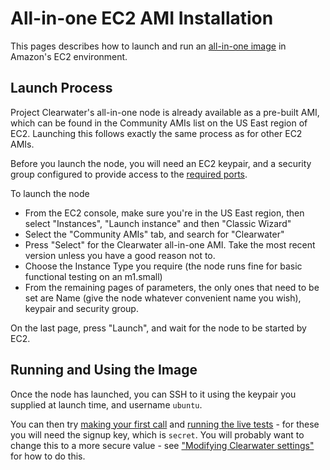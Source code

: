 # All-in-one EC2 AMI Installation

This pages describes how to launch and run an [all-in-one image](All_in_one_Images) in Amazon's EC2 environment.

## Launch Process

Project Clearwater's all-in-one node is already available as a pre-built AMI, which can be found in the Community AMIs list on the US East region of EC2.  Launching this follows exactly the same process as for other EC2 AMIs.

Before you launch the node, you will need an EC2 keypair, and a security group configured to provide access to the [required ports](Clearwater_IP_Port_Usage).

To launch the node
*  From the EC2 console, make sure you're in the US East region, then select "Instances", "Launch instance" and then "Classic Wizard"
*  Select the "Community AMIs" tab, and search for "Clearwater"
*  Press "Select" for the Clearwater all-in-one AMI. Take the most recent version unless you have a good reason not to.
*  Choose the Instance Type you require (the node runs fine for basic functional testing on an m1.small)
*  From the remaining pages of parameters, the only ones that need to be set are Name (give the node whatever convenient name you wish), keypair and security group. 

On the last page, press "Launch", and wait for the node to be started by EC2.

## Running and Using the Image

Once the node has launched, you can SSH to it using the keypair you supplied at launch time, and username `ubuntu`.

You can then try [making your first call](Making_your_first_call) and [running the live tests](Running_the_live_tests) - for these you will need the signup key, which is `secret`.  You will probably want to change this to a more secure value - see ["Modifying Clearwater settings"](Modifying_Clearwater_settings) for how to do this.
